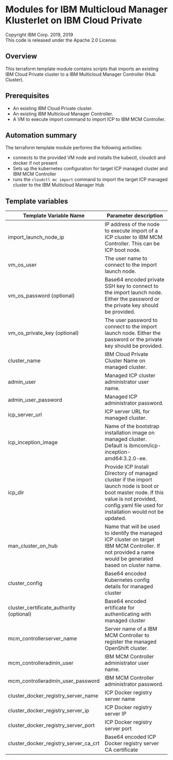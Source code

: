 # Modules for IBM Multicloud Manager Klusterlet on IBM Cloud Private
Copyright IBM Corp. 2019, 2019 \
This code is released under the Apache 2.0 License.

## Overview
 This terraform template module contains scripts that imports an existing IBM Cloud Private cluster to a IBM Multicloud Manager Controller (Hub Cluster).

## Prerequisites
* An existing IBM Cloud Private cluster.
* An existing IBM Multicloud Manager Controller.
* A VM to execute import command to import ICP to IBM MCM Controller.

## Automation summary
The terraform template module performs the following activities:
* connects to the provided VM node and installs the kubectl, cloudctl and docker if not present 
* Sets up the kubernetes configuration for target ICP managed cluster and IBM MCM Controller
* runs the `cloudctl mc import` command to import the target ICP managed cluster to the IBM Multicloud Manager Hub

## Template variables
Template Variable Name                                        | Parameter description
------------------------------------------------------|------------------------------------------------------------------
import_launch_node_ip| IP address of the node to execute import of a ICP cluster to IBM MCM Controller. This can be ICP boot node.
vm_os_user | The user name to connect to the import launch node.
vm_os_password (optional)| Base64 encoded private SSH key to connect to the import launch node. Either the password or the private key should be provided.
vm_os_private_key (optional)| The user password to connect to the import launch node. Either the password or the private key should be provided.
cluster_name| IBM Cloud Private Cluster Name on managed cluster.
admin_user| Managed ICP cluster administrator user name.
admin_user_password| Managed ICP administrator password.
icp_server_url | ICP server URL for managed cluster.
icp_inception_image | Name of the bootstrap installation image on managed cluster. Default is ibmcom/icp-inception-amd64:3.2.0-ee.
icp_dir | Provide ICP Install Directory of managed cluster if the import launch node is boot or boot master node. If this value is not provided, config.yaml file used for installation would not be updated.
man_cluster_on_hub  | Name that will be used to identify the managed ICP cluster on target IBM MCM Controller. If not provided a name would be generated based on cluster name.
cluster_config | Base64 encoded Kubernetes config details for managed cluster
cluster_certificate_authority (optional) | Base64 encoded ertificate for authenticating with managed cluster
mcm_controllerserver_name | Server name of a IBM MCM Controller to register the managed OpenShift cluster.
mcm_controlleradmin_user | IBM MCM Controller administrator user name.
mcm_controlleradmin_user_password | IBM MCM Controller administrator password.
cluster_docker_registry_server_name | ICP Docker registry server name
cluster_docker_registry_server_ip | ICP Docker registry server IP
cluster_docker_registry_server_port | ICP Docker registry server port
cluster_docker_registry_server_ca_crt | Base64 encoded ICP Docker registry server CA certificate

